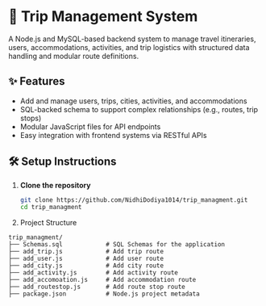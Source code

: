 # 🧳 Trip Management System

A Node.js and MySQL-based backend system to manage travel itineraries, users, accommodations, activities, and trip logistics with structured data handling and modular route definitions.

## ✨ Features

- Add and manage users, trips, cities, activities, and accommodations
- SQL-backed schema to support complex relationships (e.g., routes, trip stops)
- Modular JavaScript files for API endpoints
- Easy integration with frontend systems via RESTful APIs

## 🛠️ Setup Instructions

1. **Clone the repository**
   ```bash
   git clone https://github.com/NidhiDodiya1014/trip_managment.git
   cd trip_managment
2. Project Structure
```
trip_managment/
├── Schemas.sql            # SQL Schemas for the application
├── add_trip.js            # Add trip route
├── add_user.js            # Add user route
├── add_city.js            # Add city route
├── add_activity.js        # Add activity route
├── add_accomoation.js     # Add accommodation route
├── add_routestop.js       # Add route stop route
├── package.json           # Node.js project metadata

```

